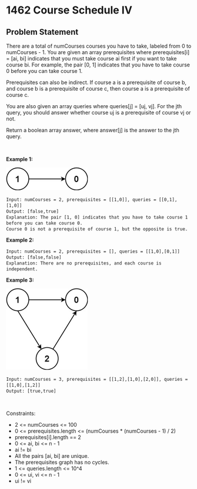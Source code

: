 # 1462 Course Schedule IV
## Problem Statement
There are a total of numCourses courses you have to take, labeled from 0 to numCourses - 1. You are given an array prerequisites where prerequisites[i] = [ai, bi] indicates that you must take course ai first if you want to take course bi. For example, the pair [0, 1] indicates that you have to take course 0 before you can take course 1.

Prerequisites can also be indirect. If course a is a prerequisite of course b, and course b is a prerequisite of course c, then course a is a prerequisite of course c.

You are also given an array queries where queries[j] = [uj, vj]. For the jth query, you should answer whether course uj is a prerequisite of course vj or not.

Return a boolean array answer, where answer[j] is the answer to the jth query.

 

**Example 1:**

![Example1](https://github.com/thangarajn1992/leetcode_solutions/blob/main/1462_Course_Schedule_IV/1462_example1.jpg)

```text
Input: numCourses = 2, prerequisites = [[1,0]], queries = [[0,1],[1,0]]
Output: [false,true]
Explanation: The pair [1, 0] indicates that you have to take course 1 before you can take course 0.
Course 0 is not a prerequisite of course 1, but the opposite is true.
```

**Example 2:**

```text
Input: numCourses = 2, prerequisites = [], queries = [[1,0],[0,1]]
Output: [false,false]
Explanation: There are no prerequisites, and each course is independent.
```

**Example 3:**

![Example3](https://github.com/thangarajn1992/leetcode_solutions/blob/main/1462_Course_Schedule_IV/1462_example3.jpg)

```text
Input: numCourses = 3, prerequisites = [[1,2],[1,0],[2,0]], queries = [[1,0],[1,2]]
Output: [true,true]
```
 

Constraints:

* 2 <= numCourses <= 100
* 0 <= prerequisites.length <= (numCourses * (numCourses - 1) / 2)
* prerequisites[i].length == 2
* 0 <= ai, bi <= n - 1
* ai != bi
* All the pairs [ai, bi] are unique.
* The prerequisites graph has no cycles.
* 1 <= queries.length <= 10^4
* 0 <= ui, vi <= n - 1
* ui != vi


